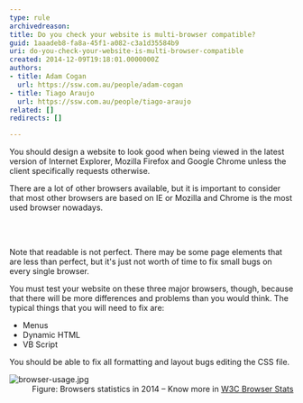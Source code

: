 ```yaml
---
type: rule
archivedreason: 
title: Do you check your website is multi-browser compatible?
guid: 1aaadeb8-fa8a-45f1-a082-c3a1d35584b9
uri: do-you-check-your-website-is-multi-browser-compatible
created: 2014-12-09T19:18:01.0000000Z
authors:
- title: Adam Cogan
  url: https://ssw.com.au/people/adam-cogan
- title: Tiago Araujo
  url: https://ssw.com.au/people/tiago-araujo
related: []
redirects: []

---
```



<p class="ssw15-rteElement-P">You should design a website to look good when being viewed in the latest version of&#160;Internet&#160;Explorer, Mozilla Firefox and Google Chrome&#160;unless the client specifically requests otherwise.&#160;</p><p class="ssw15-rteElement-P">There are a lot of other browsers available, but it is important to consider that most other browsers are&#160;based on IE or Mozilla and Chrome is the most used browser nowadays.&#160;</p>
<br><excerpt class='endintro'></excerpt><br>
<p>​Note that readable is not perfect. There may be some page elements that are less than perfect, but it's just not worth of time to fix small bugs on every single browser.</p><div title="Page 4"><p>You must test your website on these three major browsers, though, because that there will be more differences and problems than you would think. The typical things that you will need to fix are&#58; </p><ul><li>
            Menus&#160;<br></li><li>
          Dynamic HTML&#160;<br></li><li>
           VB Script</li></ul><p>
       You should be able to fix all formatting and layout bugs editing the CSS file. </p><p></p><dl class="image"><dt><img src="/PublishingImages/browser-usage.jpg" alt="browser-usage.jpg" /></dt><dd>Figure&#58; Browsers statistics in 2014&#160;– Know​ more in <a href="http&#58;//www.w3schools.com/browsers/browsers_stats.asp" target="_blank">W3C Browser Stats​</a></dd></dl></div>


